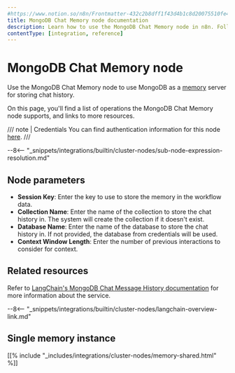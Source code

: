 ```yaml
---
#https://www.notion.so/n8n/Frontmatter-432c2b8dff1f43d4b1c8d20075510fe4
title: MongoDB Chat Memory node documentation
description: Learn how to use the MongoDB Chat Memory node in n8n. Follow technical documentation to integrate MongoDB Chat Memory node into your workflows.
contentType: [integration, reference]
---
```


# MongoDB Chat Memory node

Use the MongoDB Chat Memory node to use MongoDB as a [memory](/glossary.md#ai-memory) server for storing chat history.

On this page, you'll find a list of operations the MongoDB Chat Memory node supports, and links to more resources.

/// note | Credentials
You can find authentication information for this node [here](/integrations/builtin/credentials/mongodb.md).
///

--8<-- "_snippets/integrations/builtin/cluster-nodes/sub-node-expression-resolution.md"

## Node parameters

* **Session Key**: Enter the key to use to store the memory in the workflow data.
* **Collection Name**: Enter the name of the collection to store the chat history in. The system will create the collection if it doesn't exist.
* **Database Name**: Enter the name of the database to store the chat history in. If not provided, the database from credentials will be used.
* **Context Window Length**: Enter the number of previous interactions to consider for context.

## Related resources

Refer to [LangChain's MongoDB Chat Message History documentation](https://js.langchain.com/docs/integrations/memory/mongodb) for more information about the service.

--8<-- "_snippets/integrations/builtin/cluster-nodes/langchain-overview-link.md"

## Single memory instance

[[% include "_includes/integrations/cluster-nodes/memory-shared.html" %]]


